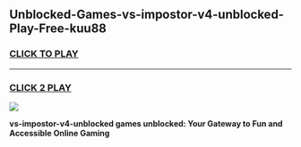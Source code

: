 
## Unblocked-Games-vs-impostor-v4-unblocked-Play-Free-kuu88
<h3>
<a href="https://premium76.site?title=vs-impostor-v4-unblocked&ref=20M">CLICK TO PLAY</a></h3>
<hr>

<h3>
<a href="https://premium76.site?title=vs-impostor-v4-unblocked&ref=20M">CLICK 2 PLAY</a>
  
</h3>

<a href="https://premium76.site?title=vs-impostor-v4-unblocked&ref=19M"><img src="https://clearcache.store/games.png"></a>


**vs-impostor-v4-unblocked games unblocked: Your Gateway to Fun and Accessible Online Gaming**
